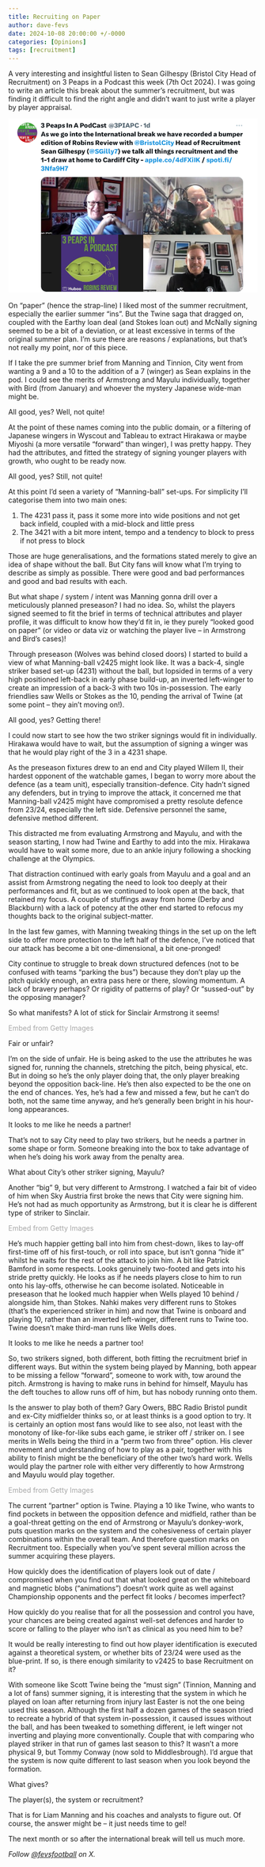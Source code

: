 ```yaml
---
title: Recruiting on Paper
author: dave-fevs
date: 2024-10-08 20:00:00 +/-0000
categories: [Opinions]
tags: [recruitment]
---
```


A very interesting and insightful listen to Sean Gilhespy (Bristol City Head of Recruitment) on 3 Peaps in a Podcast this week (7th Oct 2024).  I was going to write an article this break about the summer’s recruitment, but was finding it difficult to find the right angle and didn’t want to just write a player by player appraisal.

![Three Peaps in a Podcast](assets/img/posts/3peaps.png)

On “paper” (hence the strap-line) I liked most of the summer recruitment, especially the earlier summer “ins”.  But the Twine saga that dragged on, coupled with the Earthy loan deal (and Stokes loan out) and McNally signing seemed to be a bit of a deviation, or at least excessive in terms of the original summer plan.  I’m sure there are reasons / explanations, but that’s not really my point, nor of this piece.

If I take the pre summer brief from Manning and Tinnion, City went from wanting a 9 and a 10 to the addition of a 7 (winger) as Sean explains in the pod.  I could see the merits of Armstrong and Mayulu individually, together with Bird (from January) and whoever the mystery Japanese wide-man might be.  

All good, yes?  Well, not quite!

At the point of these names coming into the public domain, or a filtering of Japanese wingers in Wyscout and Tableau to extract Hirakawa or maybe Miyoshi (a more versatile “forward” than winger), I was pretty happy.  They had the attributes, and fitted the strategy of signing younger players with growth, who ought to be ready now.  

All good, yes?  Still, not quite!

At this point I’d seen a variety of “Manning-ball” set-ups.  For simplicity I’ll categorise them into two main ones:

1. The 4231 pass it, pass it some more into wide positions and not get back infield, coupled with a mid-block and little press
2. The 3421 with a bit more intent, tempo and a tendency to block to press if not press to block

Those are huge generalisations, and the formations stated merely to give an idea of shape without the ball.  But City fans will know what I’m trying to describe as simply as possible.  There were good and bad performances and good and bad results with each.

But what shape / system / intent was Manning gonna drill over a meticulously planned preseason?  I had no idea.  So, whilst the players signed seemed to fit the brief in terms of technical attributes and player profile, it was difficult to know how they’d fit in, ie they purely “looked good on paper” (or video or data viz or watching the player live – in Armstrong and Bird’s cases)!

Through preseason (Wolves was behind closed doors) I started to build a view of what Manning-ball v2425 might look like.  It was a back-4, single striker based set-up (4231) without the ball, but lopsided in terms of a very high positioned left-back in early phase build-up, an inverted left-winger to create an impression of a back-3 with two 10s in-possession.  The early friendlies saw Wells or Stokes as the 10, pending the arrival of Twine (at some point – they ain’t moving on!).

All good, yes?  Getting there!

I could now start to see how the two striker signings would fit in individually.  Hirakawa would have to wait, but the assumption of signing a winger was that he would play right of the 3 in a 4231 shape.

As the preseason fixtures drew to an end and City played Willem II, their hardest opponent of the watchable games, I began to worry more about the defence (as a team unit), especially transition-defence.  City hadn’t signed any defenders, but in trying to improve the attack, it concerned me that Manning-ball v2425 might have compromised a pretty resolute defence from 23/24, especially the left side.  Defensive personnel the same, defensive method different.

This distracted me from evaluating Armstrong and Mayulu, and with the season starting, I now had Twine and Earthy to add into the mix.  Hirakawa would have to wait some more, due to an ankle injury following a shocking challenge at the Olympics.

That distraction continued with early goals from Mayulu and a goal and an assist from Armstrong negating the need to look too deeply at their performances and fit, but as we continued to look open at the back, that retained my focus.  A couple of stuffings away from home (Derby and Blackburn) with a lack of potency at the other end started to refocus my thoughts back to the original subject-matter.

In the last few games, with Manning tweaking things in the  set up on the left side to offer more protection to the left half of the defence, I’ve noticed that our attack has become a bit one-dimensional, a bit one-pronged!

City continue to struggle to break down structured defences (not to be confused with teams “parking the bus”) because they don’t play up the pitch quickly enough, an extra pass here or there, slowing momentum.  A lack of bravery perhaps?  Or rigidity of patterns of play?  Or “sussed-out” by the opposing manager?

So what manifests?  A lot of stick for Sinclair Armstrong it seems!

<a id='8Urt39_TTmtOgVRVfmu-_A' class='gie-single' href='http://www.gettyimages.com/detail/2177107151' target='_blank' style='color:#a7a7a7;text-decoration:none;font-weight:normal !important;border:none;display:inline-block;'>Embed from Getty Images</a><script>window.gie=window.gie||function(c){(gie.q=gie.q||[]).push(c)};gie(function(){gie.widgets.load({id:'8Urt39_TTmtOgVRVfmu-_A',sig:'RkzdnidzRzzAl2NqFN__yPFNEygAvWl65kAQ0NE0Ag0=',w:'594px',h:'401px',items:'2177107151',caption: true ,tld:'com',is360: false })});</script><script src='//embed-cdn.gettyimages.com/widgets.js' charset='utf-8' async></script>

Fair or unfair?

I’m on the side of unfair.  He is being asked to the use the attributes he was signed for, running the channels, stretching the pitch, being physical, etc.  But in doing so he’s the only player doing that, the only player breaking beyond the opposition back-line.  He’s then also expected to be the one on the end of chances.  Yes, he’s had a few and missed a few, but he can’t do both, not the same time anyway, and he’s generally been bright in his hour-long appearances.

It looks to me like he needs a partner!

That’s not to say City need to play two strikers, but he needs a partner in some shape or form.  Someone breaking into the box to take advantage of when he’s doing his work away from the penalty area.

What about City’s other striker signing, Mayulu?

Another “big” 9, but very different to Armstrong.  I watched a fair bit of video of him when Sky Austria first broke the news that City were signing him.  He’s not had as much opportunity as Armstrong, but it is clear he is different type of striker to Sinclair.

<a id='hpF9VJXRQUhgzupiHQMBTQ' class='gie-single' href='http://www.gettyimages.com/detail/2169611026' target='_blank' style='color:#a7a7a7;text-decoration:none;font-weight:normal !important;border:none;display:inline-block;'>Embed from Getty Images</a><script>window.gie=window.gie||function(c){(gie.q=gie.q||[]).push(c)};gie(function(){gie.widgets.load({id:'hpF9VJXRQUhgzupiHQMBTQ',sig:'wxhNn6kG08wIeTKWy4hIx1hSm1-F-T4adREMKwv0lJM=',w:'447px',h:'594px',items:'2169611026',caption: true ,tld:'com',is360: false })});</script><script src='//embed-cdn.gettyimages.com/widgets.js' charset='utf-8' async></script>

He’s much happier getting ball into him from chest-down, likes to lay-off first-time off of his first-touch, or roll into space, but isn’t gonna “hide it” whilst he waits for the rest of the attack to join him.  A bit like Patrick Bamford in some respects.  Looks genuinely two-footed and gets into his stride pretty quickly.  He looks as if he needs players close to him to run onto his lay-offs, otherwise he can become isolated.  Noticeable in preseason that he looked much happier when Wells played 10 behind / alongside him, than Stokes.  Nahki makes very different runs to Stokes (that’s the experienced striker in him) and now that Twine is onboard and playing 10, rather than an inverted left-winger, different runs to Twine too.  Twine doesn’t make third-man runs like Wells does.

It looks to me like he needs a partner too!

So, two strikers signed, both different, both fitting the recruitment brief in different ways.  But within the system being played by Manning, both appear to be missing a fellow “forward”, someone to work with, tow around the pitch.  Armstrong is having to make runs in behind for himself, Mayulu has the deft touches to allow runs off of him, but has nobody running onto them.

Is the answer to play both of them?  Gary Owers, BBC Radio Bristol pundit and ex-City midfielder thinks so, or at least thinks is a good option to try.  It is certainly an option most fans would like to see also, not least with the monotony of like-for-like subs each game, ie striker off / striker on.  I see merits in Wells being the third in a “perm two from three” option.  His clever movement and understanding of how to play as a pair, together with his ability to finish might be the beneficiary of the other two’s hard work.  Wells would play the partner role with either very differently to how Armstrong and Mayulu would play together.

<a id='EmVwe2iVSIRaY4I0jfLqew' class='gie-single' href='http://www.gettyimages.com/detail/1963460390' target='_blank' style='color:#a7a7a7;text-decoration:none;font-weight:normal !important;border:none;display:inline-block;'>Embed from Getty Images</a><script>window.gie=window.gie||function(c){(gie.q=gie.q||[]).push(c)};gie(function(){gie.widgets.load({id:'EmVwe2iVSIRaY4I0jfLqew',sig:'PrjrGfCu3z63kcvt0fPiU_TXL7sYz3kB_RG9xEdOxGA=',w:'594px',h:'396px',items:'1963460390',caption: true ,tld:'com',is360: false })});</script><script src='//embed-cdn.gettyimages.com/widgets.js' charset='utf-8' async></script>

The current “partner” option is Twine.  Playing a 10 like Twine, who wants to find pockets in between the opposition defence and midfield, rather than be a goal-threat getting on the end of Armstrong or Mayulu’s donkey-work, puts question marks on the system and the cohesiveness of certain player combinations within the overall team.  And therefore question marks on Recruitment too.  Especially when you’ve spent several million across the summer acquiring these players.

How quickly does the identification of players look out of date / compromised when you find out that what looked great on the whiteboard and magnetic blobs (“animations”) doesn’t work quite as well against Championship opponents and the perfect fit looks / becomes imperfect?

How quickly do you realise that for all the possession and control you have, your chances are being created against well-set defences and harder to score or falling to the player who isn’t as clinical as you need him to be?

It would be really interesting to find out how player identification is executed against a theoretical system, or whether bits of 23/24 were used as the blue-print.  If so, is there enough similarity to v2425 to base Recruitment on it?

With someone like Scott Twine being the “must sign” (Tinnion, Manning and a lot of fans) summer signing, it is interesting that the system in which he played on loan after returning from injury last Easter is not the one being used this season.  Although the first half a dozen games of the season tried to recreate a hybrid of that system in-possession, it caused issues without the ball, and has been tweaked to something different, ie left winger not inverting and playing more conventionally.  Couple that with comparing who played striker in that run of games last season to this?  It wasn’t a more physical 9, but Tommy Conway (now sold to Middlesbrough).  I’d argue that the system is now quite different to last season when you look beyond the formation.

What gives?

The player(s), the system or recruitment?

That is for Liam Manning and his coaches and analysts to figure out.  Of course, the answer might be – it just needs time to gel!

The next month or so after the international break will tell us much more.

_Follow [@fevsfootball](https://www.x.com/fevsfootball) on X._
